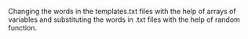 ﻿ Changing the words in the templates.txt files with the help of arrays of variables and substituting the words in .txt files with the help of random function.
